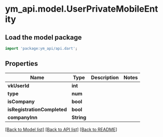 # ym_api.model.UserPrivateMobileEntity

## Load the model package
```dart
import 'package:ym_api/api.dart';
```

## Properties
Name | Type | Description | Notes
------------ | ------------- | ------------- | -------------
**vkUserId** | **int** |  | 
**type** | **num** |  | 
**isCompany** | **bool** |  | 
**isRegistrationCompleted** | **bool** |  | 
**companyInn** | **String** |  | 

[[Back to Model list]](../README.md#documentation-for-models) [[Back to API list]](../README.md#documentation-for-api-endpoints) [[Back to README]](../README.md)


